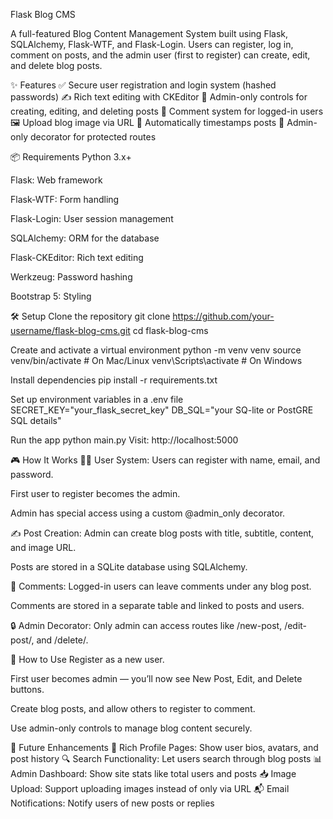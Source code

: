 Flask Blog CMS

A full-featured Blog Content Management System built using Flask, SQLAlchemy, Flask-WTF, and Flask-Login. Users can register, log in, comment on posts, and the admin user (first to register) can create, edit, and delete blog posts.

✨ Features
✅ Secure user registration and login system (hashed passwords)
✍️ Rich text editing with CKEditor
👑 Admin-only controls for creating, editing, and deleting posts
💬 Comment system for logged-in users
🖼 Upload blog image via URL
📅 Automatically timestamps posts
🔐 Admin-only decorator for protected routes

📦 Requirements
Python 3.x+

Flask: Web framework

Flask-WTF: Form handling

Flask-Login: User session management

SQLAlchemy: ORM for the database

Flask-CKEditor: Rich text editing

Werkzeug: Password hashing

Bootstrap 5: Styling

🛠 Setup
Clone the repository
git clone https://github.com/your-username/flask-blog-cms.git
cd flask-blog-cms

Create and activate a virtual environment
python -m venv venv
source venv/bin/activate     # On Mac/Linux
venv\Scripts\activate        # On Windows

Install dependencies
pip install -r requirements.txt

Set up environment variables in a .env file
SECRET_KEY="your_flask_secret_key"
DB_SQL="your SQ-lite or PostGRE SQL details"

Run the app
python main.py
Visit: http://localhost:5000

🎮 How It Works
🧑‍💻 User System:
Users can register with name, email, and password.

First user to register becomes the admin.

Admin has special access using a custom @admin_only decorator.

✍️ Post Creation:
Admin can create blog posts with title, subtitle, content, and image URL.

Posts are stored in a SQLite database using SQLAlchemy.

💬 Comments:
Logged-in users can leave comments under any blog post.

Comments are stored in a separate table and linked to posts and users.

🔒 Admin Decorator:
Only admin can access routes like /new-post, /edit-post/<id>, and /delete/<id>.

🚀 How to Use
Register as a new user.

First user becomes admin — you’ll now see New Post, Edit, and Delete buttons.

Create blog posts, and allow others to register to comment.

Use admin-only controls to manage blog content securely.

🧩 Future Enhancements
🎨 Rich Profile Pages: Show user bios, avatars, and post history
🔍 Search Functionality: Let users search through blog posts
📊 Admin Dashboard: Show site stats like total users and posts
📥 Image Upload: Support uploading images instead of only via URL
📬 Email Notifications: Notify users of new posts or replies

